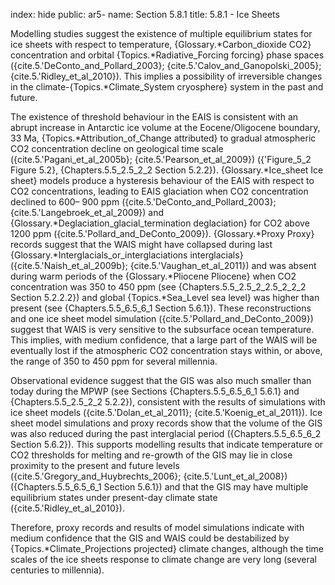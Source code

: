 index: hide
public: ar5-
name: Section 5.8.1
title: 5.8.1 - Ice Sheets

Modelling studies suggest the existence of multiple equilibrium states for ice sheets with respect to temperature, {Glossary.*Carbon_dioxide CO2} concentration and orbital {Topics.*Radiative_Forcing forcing} phase spaces ({cite.5.'DeConto_and_Pollard_2003}; {cite.5.'Calov_and_Ganopolski_2005}; {cite.5.'Ridley_et_al_2010}). This implies a possibility of irreversible changes in the climate-{Topics.*Climate_System cryosphere} system in the past and future.

The existence of threshold behaviour in the EAIS is consistent with an abrupt increase in Antarctic ice volume at the Eocene/Oligocene boundary, 33 Ma, {Topics.*Attribution_of_Change attributed} to gradual atmospheric CO2 concentration decline on geological time scale ({cite.5.'Pagani_et_al_2005b}; {cite.5.'Pearson_et_al_2009}) ({'Figure_5_2 Figure 5.2}, {Chapters.5.5_2.5_2_2 Section 5.2.2}). {Glossary.*Ice_sheet Ice sheet} models produce a hysteresis behaviour of the EAIS with respect to CO2 concentrations, leading to EAIS glaciation when CO2 concentration declined to 600– 900 ppm ({cite.5.'DeConto_and_Pollard_2003}; {cite.5.'Langebroek_et_al_2009}) and {Glossary.*Deglaciation_glacial_termination deglaciation} for CO2 above 1200 ppm ({cite.5.'Pollard_and_DeConto_2009}). {Glossary.*Proxy Proxy} records suggest that the WAIS might have collapsed during last {Glossary.*Interglacials_or_interglaciations interglacials} ({cite.5.'Naish_et_al_2009b}; {cite.5.'Vaughan_et_al_2011}) and was absent during warm periods of the {Glossary.*Pliocene Pliocene} when CO2 concentration was 350 to 450 ppm (see {Chapters.5.5_2.5_2_2.5_2_2_2 Section 5.2.2.2}) and global {Topics.*Sea_Level sea level} was higher than present (see {Chapters.5.5_6.5_6_1 Section 5.6.1}). These reconstructions and one ice sheet model simulation ({cite.5.'Pollard_and_DeConto_2009}) suggest that WAIS is very sensitive to the subsurface ocean temperature. This implies, with medium confidence, that a large part of the WAIS will be eventually lost if the atmospheric CO2 concentration stays within, or above, the range of 350 to 450 ppm for several millennia.

Observational evidence suggest that the GIS was also much smaller than today during the MPWP (see Sections {Chapters.5.5_6.5_6_1 5.6.1} and {Chapters.5.5_2.5_2_2 5.2.2}), consistent with the results of simulations with ice sheet models ({cite.5.'Dolan_et_al_2011}; {cite.5.'Koenig_et_al_2011}). Ice sheet model simulations and proxy records show that the volume of the GIS was also reduced during the past interglacial period ({Chapters.5.5_6.5_6_2 Section 5.6.2}). This supports modelling results that indicate temperature or CO2 thresholds for melting and re-growth of the GIS may lie in close proximity to the present and future levels ({cite.5.'Gregory_and_Huybrechts_2006}; {cite.5.'Lunt_et_al_2008}) ({Chapters.5.5_6.5_6_1 Section 5.6.1}) and that the GIS may have multiple equilibrium states under present-day climate state ({cite.5.'Ridley_et_al_2010}).

Therefore, proxy records and results of model simulations indicate with medium confidence that the GIS and WAIS could be destabilized by {Topics.*Climate_Projections projected} climate changes, although the time scales of the ice sheets response to climate change are very long (several centuries to millennia).
